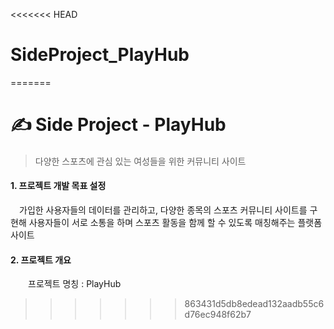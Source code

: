 <<<<<<< HEAD
# SideProject_PlayHub
=======
# ✍️ Side Project - PlayHub
####
> 다양한 스포츠에 관심 있는 여성들을 위한 커뮤니티 사이트

#### 1. 프로젝트 개발 목표 설정
　가입한 사용자들의 데이터를 관리하고, 다양한 종목의 스포츠 커뮤니티 사이트를 구현해 사용자들이 서로 소통을 하며 스포츠 활동을 함께 할 수 있도록 매칭해주는 플랫폼 사이트

#### 2. 프로젝트 개요
　　프로젝트 명칭 : PlayHub
>>>>>>> 863431d5db8edead132aadb55c6d76ec948f62b7
